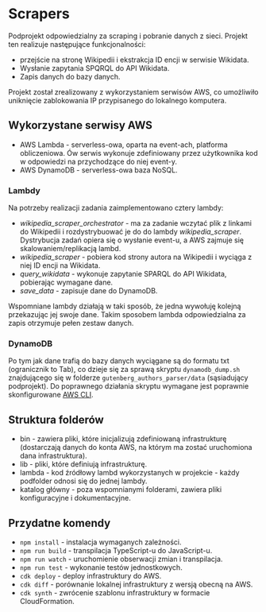 # Scrapers
Podprojekt odpowiedzialny za scraping i pobranie danych z sieci. Projekt ten realizuje następujące funkcjonalności:
* przejście na stronę Wikipedii i ekstrakcja ID encji w serwisie Wikidata.
* Wysłanie zapytania SPQRQL do API Wikidata.
* Zapis danych do bazy danych.

Projekt został zrealizowany z wykorzystaniem serwisów AWS, co umożliwiło uniknięcie zablokowania IP przypisanego do lokalnego komputera.

## Wykorzystane serwisy AWS
* AWS Lambda - serverless-owa, oparta na event-ach, platforma obliczeniowa. Ów serwis wykonuje zdefiniowany przez użytkownika kod w odpowiedzi na przychodzące do niej event-y.
* AWS DynamoDB - serverless-owa baza NoSQL.

### Lambdy
Na potrzeby realizacji zadania zaimplementowano cztery lambdy:
* *wikipedia_scraper_orchestrator* - ma za zadanie wczytać plik z linkami do Wikipedii i rozdystrybuować je do do lambdy *wikipedia_scraper*. Dystrybucja zadań opiera się o wysłanie event-u, a AWS zajmuje się skalowaniem/replikacją lambd.
* *wikipedia_scraper* - pobiera kod strony autora na Wikipedii i wyciąga z niej ID encji na Wikidata.
* *query_wikidata* - wykonuje zapytanie SPARQL do API Wikidata, pobierając wymagane dane.
* *save_data* - zapisuje dane do DynamoDB.

Wspomniane lambdy działają w taki sposób, że jedna wywołuję kolejną przekazując jej swoje dane. Takim sposobem lambda odpowiedzialna za zapis otrzymuje pełen zestaw danych.

### DynamoDB
Po tym jak dane trafią do bazy danych wyciągane są do formatu txt (ogranicznik to Tab), co dzieje się za sprawą skryptu `dynamodb_dump.sh` znajdującego się w folderze `gutenberg_authors_parser/data` (sąsiadujący podprojekt). Do poprawnego działania skryptu wymagane jest poprawnie skonfigurowane [AWS CLI](https://docs.aws.amazon.com/cli/latest/userguide/cli-chap-welcome.html).

## Struktura folderów
* bin - zawiera pliki, które inicjalizują zdefiniowaną infrastrukturę (dostarczają danych do konta AWS, na którym ma zostać uruchomiona dana infrastruktura).
* lib - pliki, które definiują infrastrukturę.
* lambda - kod źródłowy lambd wykorzystanych w projekcie - każdy podfolder odnosi się do jednej lambdy.
* katalog główny - poza wspomnianymi folderami, zawiera pliki konfiguracyjne i dokumentacyjne.

## Przydatne komendy

 * `npm install` - instalacja wymaganych zależności.
 * `npm run build` - transpilacja TypeScript-u do JavaScript-u.
 * `npm run watch` - uruchomienie obserwacji zmian i transpilacja.
 * `npm run test` - wykonanie testów jednostkowych.
 * `cdk deploy` - deploy infrastruktury do AWS.
 * `cdk diff` - porównanie lokalnej infrastruktury z wersją obecną na AWS.
 * `cdk synth` - zwrócenie szablonu infrastruktury w formacie CloudFormation.
